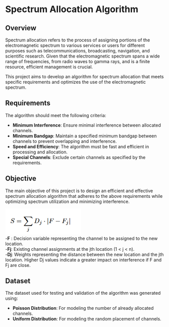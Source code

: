 # Spectrum Allocation Algorithm

## Overview

Spectrum allocation refers to the process of assigning portions of the electromagnetic spectrum to various services or users for different purposes such as telecommunications, broadcasting, navigation, and scientific research. Given that the electromagnetic spectrum spans a wide range of frequencies, from radio waves to gamma rays, and is a finite resource, efficient management is crucial.

This project aims to develop an algorithm for spectrum allocation that meets specific requirements and optimizes the use of the electromagnetic spectrum.

## Requirements

The algorithm should meet the following criteria:

- **Minimum Interference**: Ensure minimal interference between allocated channels.
- **Minimum Bandgap**: Maintain a specified minimum bandgap between channels to prevent overlapping and interference.
- **Speed and Efficiency**: The algorithm must be fast and efficient in processing and allocation.
- **Special Channels**: Exclude certain channels as specified by the requirements.

## Objective

The main objective of this project is to design an efficient and effective spectrum allocation algorithm that adheres to the above requirements while optimizing spectrum utilization and minimizing interference.

![Objective Photo](objective_photo.png) <br/>
-**F** : Decision variable representing the channel to be
assigned to the new location.<br/>
-**Fj**: Existing channel assignments at the jth location (1 <
j < n).<br/>
-**Dj**: Weights representing the distance between the new
location and the jth location. Higher Dj values indicate
a greater impact on interference if F and Fj are close.<br/>

## Dataset

The dataset used for testing and validation of the algorithm was generated using:

- **Poisson Distribution**: For modeling the number of already allocated channels.
- **Uniform Distribution**: For modeling the random placement of channels.

